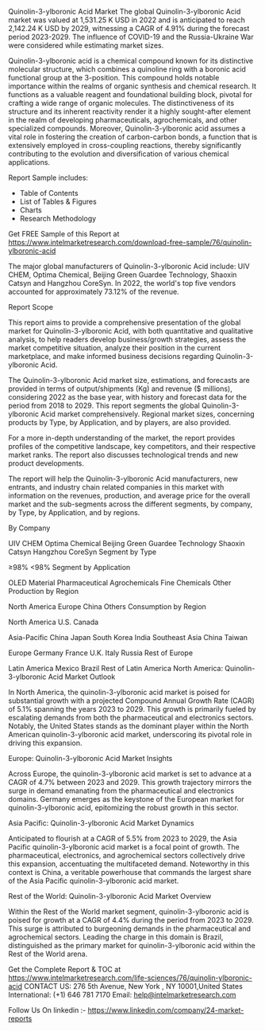 Quinolin-3-ylboronic Acid Market
The global Quinolin-3-ylboronic Acid market was valued at 1,531.25 K USD in 2022 and is anticipated to reach 2,142.24 K USD by 2029, witnessing a CAGR of 4.91% during the forecast period 2023-2029. The influence of COVID-19 and the Russia-Ukraine War were considered while estimating market sizes.



Quinolin-3-ylboronic acid is a chemical compound known for its distinctive molecular structure, which combines a quinoline ring with a boronic acid functional group at the 3-position. This compound holds notable importance within the realms of organic synthesis and chemical research. It functions as a valuable reagent and foundational building block, pivotal for crafting a wide range of organic molecules. The distinctiveness of its structure and its inherent reactivity render it a highly sought-after element in the realm of developing pharmaceuticals, agrochemicals, and other specialized compounds. Moreover, Quinolin-3-ylboronic acid assumes a vital role in fostering the creation of carbon-carbon bonds, a function that is extensively employed in cross-coupling reactions, thereby significantly contributing to the evolution and diversification of various chemical applications.

Report Sample includes:
- Table of Contents
- List of Tables & Figures
- Charts
- Research Methodology

Get FREE Sample of this Report at https://www.intelmarketresearch.com/download-free-sample/76/quinolin-ylboronic-acid




The major global manufacturers of Quinolin-3-ylboronic Acid include: UIV CHEM, Optima Chemical, Beijing Green Guardee Technology, Shaoxin Catsyn and Hangzhou CoreSyn. In 2022, the world's top five vendors accounted for approximately 73.12% of the revenue.

Report Scope



This report aims to provide a comprehensive presentation of the global market for Quinolin-3-ylboronic Acid, with both quantitative and qualitative analysis, to help readers develop business/growth strategies, assess the market competitive situation, analyze their position in the current marketplace, and make informed business decisions regarding Quinolin-3-ylboronic Acid.



The Quinolin-3-ylboronic Acid market size, estimations, and forecasts are provided in terms of output/shipments (Kg) and revenue ($ millions), considering 2022 as the base year, with history and forecast data for the period from 2018 to 2029. This report segments the global Quinolin-3-ylboronic Acid market comprehensively. Regional market sizes, concerning products by Type, by Application, and by players, are also provided.



For a more in-depth understanding of the market, the report provides profiles of the competitive landscape, key competitors, and their respective market ranks. The report also discusses technological trends and new product developments.



The report will help the Quinolin-3-ylboronic Acid manufacturers, new entrants, and industry chain related companies in this market with information on the revenues, production, and average price for the overall market and the sub-segments across the different segments, by company, by Type, by Application, and by regions.

By Company



UIV CHEM
Optima Chemical
Beijing Green Guardee Technology
Shaoxin Catsyn
Hangzhou CoreSyn
Segment by Type



≥98%
<98%
Segment by Application



OLED Material
Pharmaceutical
Agrochemicals
Fine Chemicals
Other
Production by Region



North America
Europe
China
Others
Consumption by Region



North America
U.S.
Canada


Asia-Pacific
China
Japan
South Korea
India
Southeast Asia
China Taiwan


Europe
Germany
France
U.K.
Italy
Russia
Rest of Europe


Latin America
Mexico
Brazil
Rest of Latin America
North America: Quinolin-3-ylboronic Acid Market Outlook



In North America, the quinolin-3-ylboronic acid market is poised for substantial growth with a projected Compound Annual Growth Rate (CAGR) of 5.1% spanning the years 2023 to 2029. This growth is primarily fueled by escalating demands from both the pharmaceutical and electronics sectors. Notably, the United States stands as the dominant player within the North American quinolin-3-ylboronic acid market, underscoring its pivotal role in driving this expansion.

Europe: Quinolin-3-ylboronic Acid Market Insights



Across Europe, the quinolin-3-ylboronic acid market is set to advance at a CAGR of 4.7% between 2023 and 2029. This growth trajectory mirrors the surge in demand emanating from the pharmaceutical and electronics domains. Germany emerges as the keystone of the European market for quinolin-3-ylboronic acid, epitomizing the robust growth in this sector.

Asia Pacific: Quinolin-3-ylboronic Acid Market Dynamics



Anticipated to flourish at a CAGR of 5.5% from 2023 to 2029, the Asia Pacific quinolin-3-ylboronic acid market is a focal point of growth. The pharmaceutical, electronics, and agrochemical sectors collectively drive this expansion, accentuating the multifaceted demand. Noteworthy in this context is China, a veritable powerhouse that commands the largest share of the Asia Pacific quinolin-3-ylboronic acid market.

Rest of the World: Quinolin-3-ylboronic Acid Market Overview



Within the Rest of the World market segment, quinolin-3-ylboronic acid is poised for growth at a CAGR of 4.4% during the period from 2023 to 2029. This surge is attributed to burgeoning demands in the pharmaceutical and agrochemical sectors. Leading the charge in this domain is Brazil, distinguished as the primary market for quinolin-3-ylboronic acid within the Rest of the World arena.





Get the Complete Report & TOC at https://www.intelmarketresearch.com/life-sciences/76/quinolin-ylboronic-acid
CONTACT US:
276 5th Avenue, New York , NY 10001,United States
International: (+1) 646 781 7170
Email: help@intelmarketresearch.com

Follow Us On linkedin :- https://www.linkedin.com/company/24-market-reports
